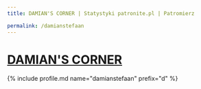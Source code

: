 ```yaml
---
title: DAMIAN'S CORNER | Statystyki patronite.pl | Patromierz

permalink: /damianstefaan
---
```


# [DAMIAN'S CORNER](https://patronite.pl/damianstefaan)

{% include profile.md name="damianstefaan" prefix="d" %}
